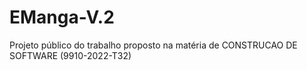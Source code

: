 # EManga-V.2
Projeto público do trabalho proposto na matéria de CONSTRUCAO DE SOFTWARE (9910-2022-T32)
